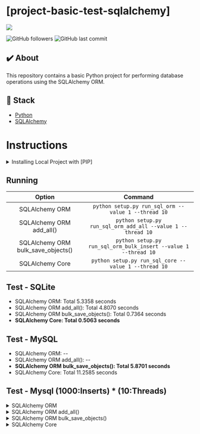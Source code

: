 # [project-basic-test-sqlalchemy]
<img src="https://www.sqlalchemy.org/img/sqla_logo.png">

![GitHub followers](https://img.shields.io/github/followers/FernandoCelmer?label=FernandoCelmer&style=for-the-badge)
![GitHub last commit](https://img.shields.io/github/last-commit/FernandoCelmer/project-basic-test-sqlalchemy?style=for-the-badge)

## ✔️ About
This repository contains a basic Python project for performing database operations using the SQLAlchemy ORM.

## 🚀 Stack

- [Python](https://www.python.org/) 
- [SQLAlchemy](https://www.sqlalchemy.org/)

# Instructions

<details>
  <summary>Installing Local Project with [PIP]</summary>
  <br>
  
 - Create a new Python virtual environment
```bash
virtualenv -p python3.9 venv
```
 - Activate the virtual environment
```bash
source venv/bin/activate
```
 - Install requirements with PIP
```bash
pip install -r requirements.txt
```
</details>

## Running

| Option                              | Command                                                            |
| :---------------------------------: | :----------------------------------------------------------------: |
| SQLAlchemy ORM	                    | `python setup.py run_sql_orm --value 1 --thread 10`                |
| SQLAlchemy ORM add_all()	          | `python setup.py run_sql_orm_add_all --value 1 --thread 10`        |
| SQLAlchemy ORM bulk_save_objects()	| `python setup.py run_sql_orm_bulk_insert --value 1 --thread 10`    |
| SQLAlchemy Core	                    | `python setup.py run_sql_core --value 1 --thread 10`               |

## Test - SQLite

- SQLAlchemy ORM: Total 5.3358 seconds
- SQLAlchemy ORM add_all(): Total 4.8070 seconds
- SQLAlchemy ORM bulk_save_objects(): Total 0.7364 seconds
- **SQLAlchemy Core: Total 0.5063 seconds**

## Test - MySQL

- SQLAlchemy ORM: --
- SQLAlchemy ORM add_all(): --
- **SQLAlchemy ORM bulk_save_objects(): Total 5.8701 seconds**
- SQLAlchemy Core: Total 11.2585 seconds

## Test - Mysql (1000:Inserts) * (10:Threads)

<details>
  <summary>SQLAlchemy ORM</summary>

</details>

<details>
  <summary>SQLAlchemy ORM add_all()</summary>

  
</details>
  
<details>
  <summary>SQLAlchemy ORM bulk_save_objects()</summary>

    running run_sql_orm_bulk_insert
    SQLAlchemy ORM bulk_save_objects(): Total [0:00:00.853800]
    SQLAlchemy ORM bulk_save_objects(): Total [0:00:01.749000]
    SQLAlchemy ORM bulk_save_objects(): Total [0:00:01.771200]
    SQLAlchemy ORM bulk_save_objects(): Total [0:00:01.773400]
    SQLAlchemy ORM bulk_save_objects(): Total [0:00:01.776300]
    SQLAlchemy ORM bulk_save_objects(): Total [0:00:01.945100]
    SQLAlchemy ORM bulk_save_objects(): Total [0:00:01.912700]
    SQLAlchemy ORM bulk_save_objects(): Total [0:00:01.929000]
    SQLAlchemy ORM bulk_save_objects(): Total [0:00:02.022500]
    SQLAlchemy ORM bulk_save_objects(): Total [0:00:02.732800]

</details>
  
<details>
  <summary>SQLAlchemy Core</summary>

    running run_sql_core
    SQLAlchemy Core: Total [0:00:00.791400]
    SQLAlchemy Core: Total [0:00:01.689200]
    SQLAlchemy Core: Total [0:00:01.733400]
    SQLAlchemy Core: Total [0:00:01.730500]
    SQLAlchemy Core: Total [0:00:01.688000]
    SQLAlchemy Core: Total [0:00:01.728900]
    SQLAlchemy Core: Total [0:00:01.718400]
    SQLAlchemy Core: Total [0:00:01.691300]
    SQLAlchemy Core: Total [0:00:01.713200]
    SQLAlchemy Core: Total [0:00:01.835200]

</details>
